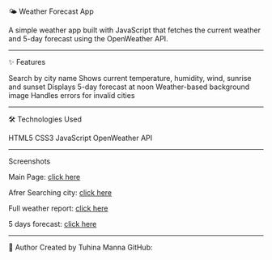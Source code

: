 🌤️ Weather Forecast App

A simple weather app built with JavaScript that fetches the current weather and 5-day forecast using the OpenWeather API.

---

✨ Features

Search by city name
Shows current temperature, humidity, wind, sunrise and sunset
Displays 5-day forecast at noon
Weather-based background image
Handles errors for invalid cities

---

🛠️ Technologies Used

HTML5
CSS3
JavaScript
OpenWeather API

---

Screenshots

Main Page: [click here](screenshot/main.jpg)

Afrer Searching city: [click here](screenshot/city.jpg)

Full weather report: [click here](screenshot/full_weather.jpg)

5 days forecast: [click here](screenshot/forecast.jpg)

---

👤 Author
Created by Tuhina Manna
GitHub: [](https://github.com/Tuhina-Manna/Weather-app)
